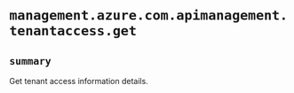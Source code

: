 # `management.azure.com.apimanagement.tenantaccess.get`

## `summary`
Get tenant access information details.


